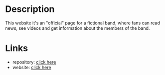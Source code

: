 # Description

This website it's an "official" page for a fictional band, where fans can read news, see videos and get information about the members of the band.

# Links

 -  repository: [click here](https://github.com/carolinatravanca/moreJump.git)
- website: [click here](https://carolinatravanca.github.io/moreJump/)  
